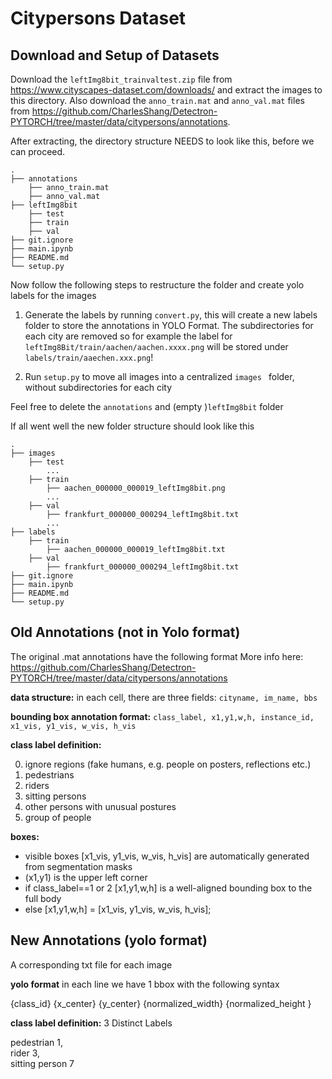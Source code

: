 # Citypersons Dataset
## Download and Setup of Datasets

Download the `leftImg8bit_trainvaltest.zip` file from https://www.cityscapes-dataset.com/downloads/ and extract the images to this directory.
Also download the `anno_train.mat` and `anno_val.mat` files from https://github.com/CharlesShang/Detectron-PYTORCH/tree/master/data/citypersons/annotations.

 After extracting, the directory structure NEEDS to look like this, before we can proceed.

    .
    ├── annotations
        ├── anno_train.mat
        ├── anno_val.mat
    ├── leftImg8bit
        ├── test
        ├── train
        ├── val
    ├── git.ignore
    ├── main.ipynb
    ├── README.md
    └── setup.py

Now follow the following steps to restructure the folder and create yolo labels for the images
1. Generate the labels by running  `convert.py`, this will create a new labels folder to store the annotations in YOLO Format.
The subdirectories for each city are removed so for example the label for `leftImg8Bit/train/aachen/aachen.xxxx.png` will be stored under `labels/train/aaechen.xxx.png`!

2. Run `setup.py` to move all images into a centralized `images ` folder, without subdirectories for each city

Feel free to delete the `annotations` and (empty )`leftImg8bit` folder 


If all went well the new folder structure should look like this

    .
    ├── images
        ├── test
            ...
        ├── train
            ├── aachen_000000_000019_leftImg8bit.png
            ...
        ├── val
            ├── frankfurt_000000_000294_leftImg8bit.txt
            ...
    ├── labels
        ├── train
            ├── aachen_000000_000019_leftImg8bit.txt
        ├── val
            ├── frankfurt_000000_000294_leftImg8bit.txt
    ├── git.ignore
    ├── main.ipynb
    ├── README.md
    └── setup.py



## Old Annotations (not in Yolo format)
The original .mat annotations have the following format
More info here: https://github.com/CharlesShang/Detectron-PYTORCH/tree/master/data/citypersons/annotations

**data structure:** in each cell, there are three fields: `cityname, im_name, bbs`

**bounding box annotation format:** `class_label, x1,y1,w,h, instance_id, x1_vis, y1_vis, w_vis, h_vis`

**class label definition:**

0. ignore regions (fake humans, e.g. people on posters, reflections etc.)
1. pedestrians
2. riders
3. sitting persons
4. other persons with unusual postures
5. group of people

**boxes:**

- visible boxes [x1_vis, y1_vis, w_vis, h_vis] are automatically generated from segmentation masks
- (x1,y1) is the upper left corner
- if class_label==1 or 2
  [x1,y1,w,h] is a well-aligned bounding box to the full body
- else
  [x1,y1,w,h] = [x1_vis, y1_vis, w_vis, h_vis];



## New Annotations (yolo format)
A corresponding txt file for each image

**yolo format**
in each line we have 1 bbox with the following syntax 

 {class_id} {x_center} {y_center} {normalized_width} {normalized_height
}


**class label definition:**
3 Distinct Labels

pedestrian 1,\
rider 3, \
sitting person 7 


